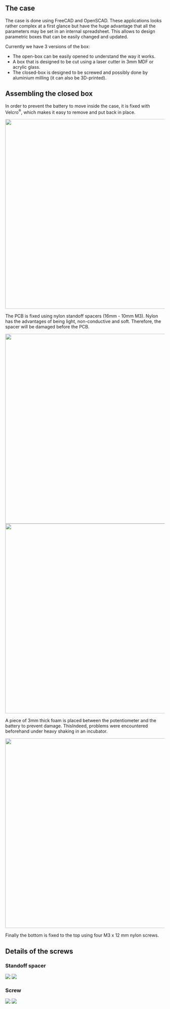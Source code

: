 ## The case

The case is done using FreeCAD and OpenSCAD. These applications looks rather complex at a first glance but have the huge advantage that all the parameters may be set in an internal spreadsheet. This allows to design parametric boxes that can be easily changed and updated.

Currently we have 3 versions of the box:

- The open-box can be easily opened to understand the way it works.
- A box that is designed to be cut using a laser cutter in 3mm MDF or acrylic glass.
- The closed-box is designed to be screwed and possibly done by aluminium milling (it can also be 3D-printed).

## Assembling the closed box

In order to prevent the battery to move inside the case, it is fixed with Velcro<sup>®</sup>, which makes it easy to remove and put back in place.

<img src='build1.jpg' width='600px' />

The PCB is fixed using nylon standoff spacers (16mm - 10mm M3). Nylon has the advantages of being light, non-conductive and soft. Therefore, the spacer will be damaged before the PCB.

<img src='build2.jpg' width='600px' />

<img src='build3.jpg' width='600px' />

A piece of 3mm thick foam is placed between the potentiometer and the battery to prevent damage. ThisIndeed, problems were encountered beforehand under heavy shaking in an incubator.

<img src='build4.jpg' width='600px' />

Finally the bottom is fixed to the top using four M3 x 12 mm nylon screws.

## Details of the screws

### Standoff spacer

<img src='screw1-1.jpg'>

<img src='screw1-2.jpg'>

### Screw

<img src='screw2-1.jpg'>

<img src='screw2-2.jpg'>
